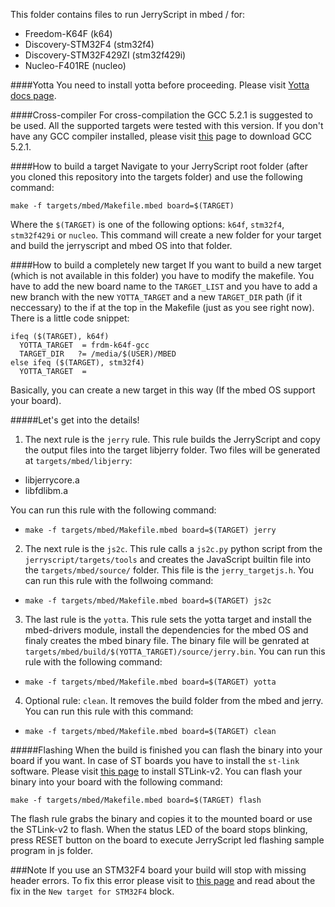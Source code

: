 This folder contains files to run JerryScript in mbed / for:

* Freedom-K64F (k64)
* Discovery-STM32F4 (stm32f4)
* Discovery-STM32F429ZI (stm32f429i)
* Nucleo-F401RE (nucleo)

####Yotta
You need to install yotta before proceeding. Please visit [Yotta docs page](http://yottadocs.mbed.com/#installing-on-linux).

####Cross-compiler
For cross-compilation the GCC 5.2.1 is suggested to be used. All the supported targets were tested with this version. If you don't have any GCC compiler installed, please visit [this](https://launchpad.net/gcc-arm-embedded/+download) page to download GCC 5.2.1.

####How to build a target
Navigate to your JerryScript root folder (after you cloned this repository into the targets folder) and use the following command:

```
make -f targets/mbed/Makefile.mbed board=$(TARGET)
```
Where the `$(TARGET)` is one of the following options: `k64f`, `stm32f4`, `stm32f429i` or `nucleo`.
This command will create a new folder for your target and build the jerryscript and mbed OS into that folder.

####How to build a completely new target
If you want to build a new target (which is not available in this folder) you have to modify the makefile.
You have to add the new board name to the `TARGET_LIST` and you have to add a new branch with the new `YOTTA_TARGET` and a new `TARGET_DIR` path (if it neccessary) to the if at the top in the Makefile (just as you see right now).
There is a little code snippet: 

```
ifeq ($(TARGET), k64f)
  YOTTA_TARGET  = frdm-k64f-gcc
  TARGET_DIR   ?= /media/$(USER)/MBED
else ifeq ($(TARGET), stm32f4)
  YOTTA_TARGET  = 
```

Basically, you can create a new target in this way (If the mbed OS support your board).

#####Let's get into the details!
1. The next rule is the `jerry` rule. This rule builds the JerryScript and copy the output files into the target libjerry folder. Two files will be generated at `targets/mbed/libjerry`:
  * libjerrycore.a
  * libfdlibm.a

  You can run this rule with the following command: 
  - `make -f targets/mbed/Makefile.mbed board=$(TARGET) jerry`

2. The next rule is the `js2c`. This rule calls a `js2c.py` python script from the `jerryscript/targets/tools` and creates the JavaScript builtin file into the `targets/mbed/source/` folder. This file is the `jerry_targetjs.h`. You can run this rule with the follwoing command:

  - `make -f targets/mbed/Makefile.mbed board=$(TARGET) js2c`

3. The last rule is the `yotta`. This rule sets the yotta target and install the mbed-drivers module, install the dependencies for the mbed OS and finaly creates the mbed binary file. The binary file will be genrated at `targets/mbed/build/$(YOTTA_TARGET)/source/jerry.bin`. You can run this rule with the following command: 

  - `make -f targets/mbed/Makefile.mbed board=$(TARGET) yotta`

4. Optional rule: `clean`. It removes the build folder from the mbed and jerry. You can run this rule with this command:

  - `make -f targets/mbed/Makefile.mbed board=$(TARGET) clean`

#####Flashing
When the build is finished you can flash the binary into your board if you want. In case of ST boards you have to install the `st-link` software. Please visit [this page](https://github.com/texane/stlink) to install STLink-v2.
You can flash your binary into your board with the following command:
```
make -f targets/mbed/Makefile.mbed board=$(TARGET) flash
```
The flash rule grabs the binary and copies it to the mounted board or use the STLink-v2 to flash.
When the status LED of the board stops blinking, press RESET button on the board to execute JerryScript led flashing sample program in js folder.

###Note
If you use an STM32F4 board your build will stop with missing header errors. To fix this error please visit to [this page](http://browser.sed.hu/blog/20160407/how-run-javascripts-jerryscript-mbed) and read about the fix in the `New target for STM32F4` block.
